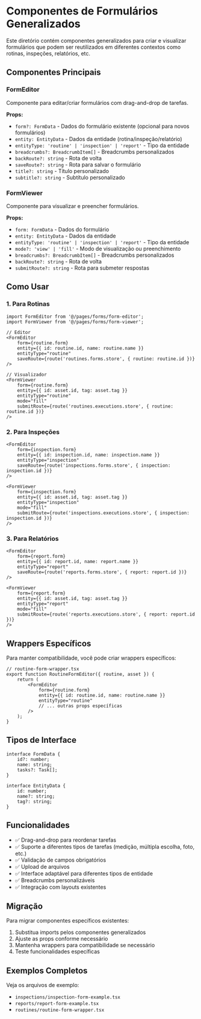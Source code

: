 # Componentes de Formulários Generalizados

Este diretório contém componentes generalizados para criar e visualizar formulários que podem ser reutilizados em diferentes contextos como rotinas, inspeções, relatórios, etc.

## Componentes Principais

### FormEditor
Componente para editar/criar formulários com drag-and-drop de tarefas.

**Props:**
- `form?: FormData` - Dados do formulário existente (opcional para novos formulários)
- `entity: EntityData` - Dados da entidade (rotina/inspeção/relatório)
- `entityType: 'routine' | 'inspection' | 'report'` - Tipo da entidade
- `breadcrumbs?: BreadcrumbItem[]` - Breadcrumbs personalizados
- `backRoute?: string` - Rota de volta
- `saveRoute?: string` - Rota para salvar o formulário
- `title?: string` - Título personalizado
- `subtitle?: string` - Subtítulo personalizado

### FormViewer
Componente para visualizar e preencher formulários.

**Props:**
- `form: FormData` - Dados do formulário
- `entity: EntityData` - Dados da entidade
- `entityType: 'routine' | 'inspection' | 'report'` - Tipo da entidade
- `mode?: 'view' | 'fill'` - Modo de visualização ou preenchimento
- `breadcrumbs?: BreadcrumbItem[]` - Breadcrumbs personalizados
- `backRoute?: string` - Rota de volta
- `submitRoute?: string` - Rota para submeter respostas

## Como Usar

### 1. Para Rotinas
```tsx
import FormEditor from '@/pages/forms/form-editor';
import FormViewer from '@/pages/forms/form-viewer';

// Editor
<FormEditor
    form={routine.form}
    entity={{ id: routine.id, name: routine.name }}
    entityType="routine"
    saveRoute={route('routines.forms.store', { routine: routine.id })}
/>

// Visualizador
<FormViewer
    form={routine.form}
    entity={{ id: asset.id, tag: asset.tag }}
    entityType="routine"
    mode="fill"
    submitRoute={route('routines.executions.store', { routine: routine.id })}
/>
```

### 2. Para Inspeções
```tsx
<FormEditor
    form={inspection.form}
    entity={{ id: inspection.id, name: inspection.name }}
    entityType="inspection"
    saveRoute={route('inspections.forms.store', { inspection: inspection.id })}
/>

<FormViewer
    form={inspection.form}
    entity={{ id: asset.id, tag: asset.tag }}
    entityType="inspection"
    mode="fill"
    submitRoute={route('inspections.executions.store', { inspection: inspection.id })}
/>
```

### 3. Para Relatórios
```tsx
<FormEditor
    form={report.form}
    entity={{ id: report.id, name: report.name }}
    entityType="report"
    saveRoute={route('reports.forms.store', { report: report.id })}
/>

<FormViewer
    form={report.form}
    entity={{ id: asset.id, tag: asset.tag }}
    entityType="report"
    mode="fill"
    submitRoute={route('reports.executions.store', { report: report.id })}
/>
```

## Wrappers Específicos

Para manter compatibilidade, você pode criar wrappers específicos:

```tsx
// routine-form-wrapper.tsx
export function RoutineFormEditor({ routine, asset }) {
    return (
        <FormEditor
            form={routine.form}
            entity={{ id: routine.id, name: routine.name }}
            entityType="routine"
            // ... outras props específicas
        />
    );
}
```

## Tipos de Interface

```tsx
interface FormData {
    id?: number;
    name: string;
    tasks?: Task[];
}

interface EntityData {
    id: number;
    name?: string;
    tag?: string;
}
```

## Funcionalidades

- ✅ Drag-and-drop para reordenar tarefas
- ✅ Suporte a diferentes tipos de tarefas (medição, múltipla escolha, foto, etc.)
- ✅ Validação de campos obrigatórios
- ✅ Upload de arquivos
- ✅ Interface adaptável para diferentes tipos de entidade
- ✅ Breadcrumbs personalizáveis
- ✅ Integração com layouts existentes

## Migração

Para migrar componentes específicos existentes:

1. Substitua imports pelos componentes generalizados
2. Ajuste as props conforme necessário
3. Mantenha wrappers para compatibilidade se necessário
4. Teste funcionalidades específicas

## Exemplos Completos

Veja os arquivos de exemplo:
- `inspections/inspection-form-example.tsx`
- `reports/report-form-example.tsx`
- `routines/routine-form-wrapper.tsx` 